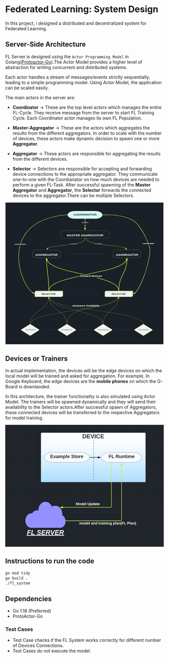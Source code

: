 # Federated Learning: System Design

In this project, i designed a distributed and decentralized system for Federated Learning.

## Server-Side Architecture

FL Server is designed using the ```Actor Programming Model``` in Golang([Protoactor-Go](https://github.com/asynkron/protoactor-go)).The Actor Model provides a higher level of abstraction for writing concurrent and distributed systems.

Each actor handles a stream of messages/events strictly
sequentially, leading to a simple programming model. Using Actor Model, the application can be scaled easily.

The main actors in the server are:

* **Coordinator** -> These are the top level actors which manages the entire FL-Cycle. They receive message from the server to start FL Training Cycle. Each Coordinator actor manages its own FL Population.

* **Master-Aggregator** -> These are the actors which aggregates the results from the different aggregators. In order to scale with the number of devices, these actors make dynamic decision to spawn one or more **Aggregator**.

* **Aggregator** -> These actors are responsible for aggregating the results from the different devices.

* **Selector** -> Selectors are responsible for accepting and forwarding device connections to the appropriate aggregator. They communicate one-to-one with the Coordianator on how much devices are needed to perform a given FL-Task. After successful spawning of the **Master Aggregator** and **Aggregator**, the **Selector** forwards the connected devices to the aggregator.There can be multiple Selectors.

![Server](Server.jpeg)

## Devices or Trainers

In actual implementation, the devices will be the edge devices on which the local model will be trained and asked for aggregation. For example, In Google Keyboard, the edge devices are the **mobile phones** on which the G-Board is downlaoded. 

In this architecture, the trainer functionality is also simulated using Actor Model. The trainers will be spawned dynamically and they will send their availability to the Selector actors.After successful spawn of Aggregators, these connected devices will be transferred to the respective Aggregators for model training.

![devices](devices.png)
## Instructions to run the code
```
go mod tidy
go build .
./fl_system
```

## Dependencies
* Go 1.18 (Preferred)
* ProtoActor-Go

### Test Cases

* Test Case checks if the FL System works correctly for different number of Devices Connections.
* Test Cases do  not execute the model.